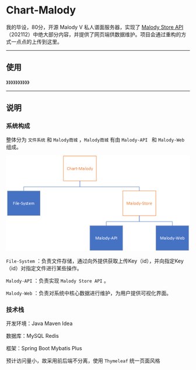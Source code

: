 # Chart-Malody

我的毕设，80分，开源 Malody V 私人谱面服务器，实现了 [Malody Store API](https://gitlab.com/mugzone_team/malody_store_api)（202112）中绝大部分内容，并提供了网页端供数据维护。项目会通过重构的方式一点点的上传到这里。

---

## 使用

》》》》》》》》》》

---

## 说明

### 系统构成

整体分为 `文件系统` 和 `Malody商城` ，`Malody商城` 有由 `Malody-API ` 和 `Malody-Web` 组成。

![image-20220607161337228](https://github.com/windors/chart-malody/blob/master/imgs/image-20220607161337228.png)

`File-System` ：负责文件存储，通过向外提供获取上传Key（id），并向指定Key（id）对指定文件进行某些操作。



`Malody-API`   ：负责实现 `Malody Store API` 。

`Malody-Web`   ：负责对系统中核心数据进行维护，为用户提供可视化界面。

### 技术栈

开发环境：Java   Maven   Idea

数据库：MySQL   Redis

框架：Spring Boot   Mybatis Plus

预计访问量小，故采用前后端不分离，使用 `Thymeleaf` 统一页面风格

